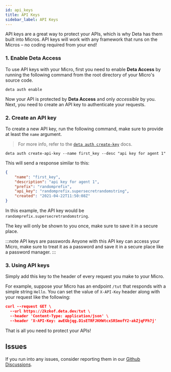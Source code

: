 ```yaml
---
id: api_keys
title: API Keys
sidebar_label: API Keys
---
```


API keys are a great way to protect your APIs, which is why Deta has them built into Micros. API keys will work with any framework that runs on the Micros – no coding required from your end! 


### 1. Enable Deta Access
To use API keys with your Micro, first you need to enable __Deta Access__ by running the following command from the root directory of your Micro's source code.  

```
deta auth enable
```

Now your API is protected by __Deta Access__ and only _accessible_ by you. Next, you need to create an API key to authenticate your requests.


### 2. Create an API key

To create a new API key, run the following command, make sure to provide at least the `name` argument.

> For more info, refer to the [`deta auth create-key`](../cli/commands.md/#deta-auth-create-api-key) docs.


```
deta auth create-api-key --name first_key --desc "api key for agent 1"
```
This will send a response similar to this:

```json
{
	"name": "first_key",
	"description": "api key for agent 1",
	"prefix": "randomprefix",
	"api_key": "randomprefix.supersecretrandomstring",
	"created": "2021-04-22T11:50:08Z"
}
```

In this example, the API key would be `randomprefix.supersecretrandomstring`.

The key will only be shown to you once, make sure to save it in a secure place.

:::note API keys are passwords
Anyone with this API key can access your Micro, make sure to treat it as a password and save it in a secure place like a password manager.
:::


### 3. Using API keys

Simply add this key to the header of every request you make to your Micro. 

For example, suppose your Micro has an endpoint `/tut` that responds with a simple string `Hello`. You can set the value of `X-API-Key` header along with your request like the following:
```json
curl --request GET \
  --url https://2kzkof.deta.dev/tut \
  --header 'Content-Type: application/json' \
  --header 'X-API-Key: awEGbjqg.D1sETRFJKHWtcxSRSmofY2-akZjqFPh7j'
```

That is all you need to protect your APIs!

## Issues

If you run into any issues, consider reporting them in our [Github Discussions](https://github.com/orgs/deta/discussions).